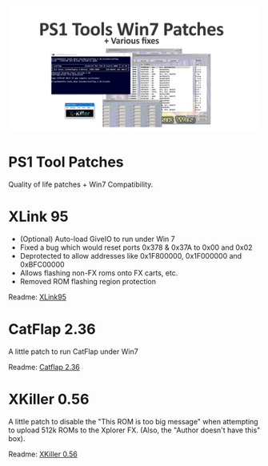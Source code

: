 
![](social_card_PNG.png)

# PS1 Tool Patches

Quality of life patches + Win7 Compatibility.


# XLink 95

- (Optional) Auto-load GiveIO to run under Win 7
- Fixed a bug which would reset ports 0x378 & 0x37A to 0x00 and 0x02
- Deprotected to allow addresses like 0x1F800000, 0x1F000000 and 0xBFC00000
- Allows flashing non-FX roms onto FX carts, etc.
- Removed ROM flashing region protection

Readme: [XLink95](XLink95/README.md)

# CatFlap 2.36

A little patch to run CatFlap under Win7

Readme: [Catflap 2.36](Catflap_2.36_GiveIO/README.md)

# XKiller 0.56

A little patch to disable the "This ROM is too big message" when attempting
to upload 512k ROMs to the Xplorer FX. (Also, the "Author doesn't have this" box).

Readme: [XKiller 0.56](XKiller0.56/README.md)